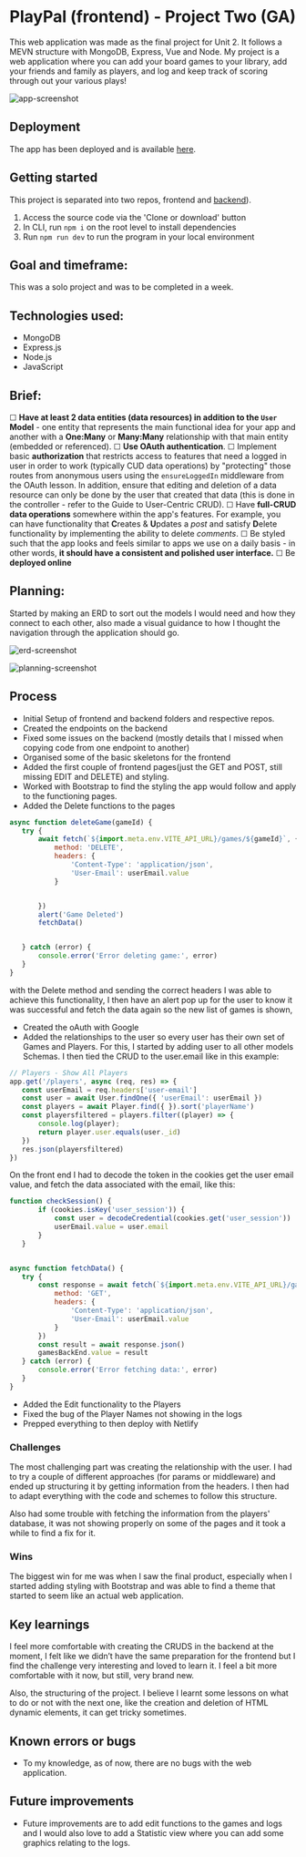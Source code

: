 # PlayPal (frontend) - Project Two (GA)

This web application was made as the final project for Unit 2. It follows a MEVN structure with MongoDB, Express, Vue and Node.
My project is a web application where you can add your board games to your library, add your friends and family as players, and log and keep track of scoring through out your various plays!


![app-screenshot](https://i.imgur.com/4bM0uXj.png)

## Deployment

The app has been deployed and is available [here](https://playpal-mevn-frontend.netlify.app/).

## Getting started

This project is separated into two repos, frontend and [backend](https://github.com/mafventura/PlayPal_backend_Unit2_Project)). 

1. Access the source code via the 'Clone or download' button 
2. In CLI, run `npm i` on the root level to install dependencies
3. Run `npm run dev` to run the program in your local environment


## Goal and timeframe:
This was a solo project and was to be completed in a week.


## Technologies used:
* MongoDB
* Express.js
* Node.js
* JavaScript


## Brief:
☐ **Have at least 2 data entities (data resources) in addition to the `User` Model** - one entity that represents the main functional idea for your app and another with a **One:Many** or **Many:Many** relationship with that main entity (embedded or referenced).
☐ **Use OAuth authentication**.
☐ Implement basic **authorization** that restricts access to features that need a logged in user in order to work (typically CUD data operations) by "protecting" those routes from anonymous users using the `ensureLoggedIn` middleware from the OAuth lesson. In addition, ensure that editing and deletion of a data resource can only be done by the user that created that data (this is done in the controller - refer to the Guide to User-Centric CRUD).
☐ Have **full-CRUD data operations** somewhere within the app's features. For example, you can have functionality that **C**reates & **U**pdates a _post_ and satisfy **D**elete functionality by implementing the ability to delete _comments_.
☐ Be styled such that the app looks and feels similar to apps we use on a daily basis - in other words, **it should have a consistent and polished user interface.**
☐ Be **deployed online**


## Planning:
Started by making an ERD to sort out the models I would need and how they connect to each other, also made a visual guidance to how I thought the navigation through the application should go.

![erd-screenshot](https://i.imgur.com/y9bwE7s.png)

![planning-screenshot](https://i.imgur.com/jasx8ap.png)


## Process
- Initial Setup of frontend and backend folders and respective repos.
- Created the endpoints on the backend
- Fixed some issues on the backend (mostly details that I missed when copying code from one endpoint to another)
- Organised some of the basic skeletons for the frontend
- Added the first couple of frontend pages(just the GET and POST, still missing EDIT and DELETE) and styling.
- Worked with Bootstrap to find the styling the app would follow and apply to the functioning pages.
- Added the Delete functions to the pages
```javascript
async function deleteGame(gameId) {
   try {
       await fetch(`${import.meta.env.VITE_API_URL}/games/${gameId}`, {
           method: 'DELETE',
           headers: {
               'Content-Type': 'application/json',
               'User-Email': userEmail.value
           }


       })
       alert('Game Deleted')
       fetchData()


   } catch (error) {
       console.error('Error deleting game:', error)
   }
}
```
with the Delete method and sending the correct headers I was able to achieve this functionality, I then have an alert pop up for the user to know it was successful and fetch the data again so the new list of games is shown,

- Created the oAuth with Google
- Added the relationships to the user so every user has their own set of Games and Players. For this, I started by adding user to all other models Schemas. I then tied the CRUD to the user.email like in this example:
```javascript
// Players - Show All Players
app.get('/players', async (req, res) => {
   const userEmail = req.headers['user-email']
   const user = await User.findOne({ 'userEmail': userEmail })
   const players = await Player.find({ }).sort('playerName')
   const playersfiltered = players.filter((player) => {
       console.log(player);
       return player.user.equals(user._id)
   })
   res.json(playersfiltered)
})

```
On the front end I had to decode the token in the cookies get the user email value, and fetch the data associated with the email, like this:
```javascript
function checkSession() {
       if (cookies.isKey('user_session')) {
           const user = decodeCredential(cookies.get('user_session'))
           userEmail.value = user.email
       }
   }


async function fetchData() {
   try {
       const response = await fetch(`${import.meta.env.VITE_API_URL}/games`, {
           method: 'GET',
           headers: {
               'Content-Type': 'application/json',
               'User-Email': userEmail.value
           }
       })
       const result = await response.json()
       gamesBackEnd.value = result
   } catch (error) {
       console.error('Error fetching data:', error)
   }
}
```
- Added the Edit functionality to the Players
- Fixed the bug of the Player Names not showing in the logs
- Prepped everything to then deploy with Netlify


### Challenges
The most challenging part was creating the relationship with the user. I had to try a couple of different approaches (for params or middleware) and ended up structuring it by getting information from the headers. I then had to adapt everything with the code and schemes to follow this structure.

Also had some trouble with fetching the information from the players' database, it was not showing properly on some of the pages and it took a while to find a fix for it.

### Wins
The biggest win for me was when I saw the final product, especially when I started adding styling with Bootstrap and was able to find a theme that started to seem like an actual web application.

## Key learnings
I feel more comfortable with creating the CRUDS in the backend at the moment, I felt like we didn’t have the same preparation for the frontend but I find the challenge very interesting and loved to learn it. I feel a bit more comfortable with it now, but still, very brand new.

Also, the structuring of the project. I believe I learnt some lessons on what to do or not with the next one, like the creation and deletion of HTML dynamic elements, it can get tricky sometimes.

## Known errors or bugs
* To my knowledge, as of now, there are no bugs with the web application.


## Future improvements
* Future improvements are to add edit functions to the games and logs and I would also love to add a Statistic view where you can add some graphics relating to the logs.
